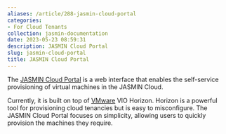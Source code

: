 ```yaml
---
aliases: /article/288-jasmin-cloud-portal
categories:
- For Cloud Tenants
collection: jasmin-documentation
date: 2023-05-23 08:59:31
description: JASMIN Cloud Portal
slug: jasmin-cloud-portal
title: JASMIN Cloud Portal
---
```


The [JASMIN Cloud Portal](https://cloud.jasmin.ac.uk/) is a web interface that
enables the self-service provisioning of virtual machines in the JASMIN Cloud.

Currently, it is built on top of [VMware](https://www.vmware.com/) VIO
Horizon. Horizon is a powerful tool for provisioning cloud tenancies but is
easy to misconfigure. The JASMIN Cloud Portal focuses on simplicity, allowing
users to quickly provision the machines they require.


